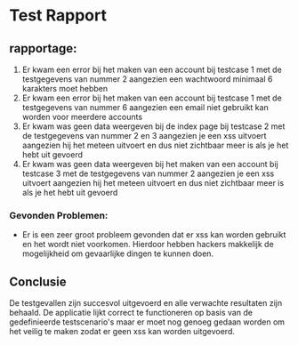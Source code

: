 # Test Rapport

## rapportage:

1. Er kwam een error bij het maken van een account bij testcase 1 met de testgegevens van nummer 2 aangezien een wachtwoord minimaal 6 karakters moet hebben
2. Er kwam een error bij het maken van een account bij testcase 1 met de testgegevens van nummer 6 aangezien een email niet gebruikt kan worden voor meerdere accounts
3. Er kwam was geen data weergeven bij de index page bij testcase 2 met de testgegevens van nummer 2 en 3 aangezien je een xss uitvoert aangezien hij het meteen uitvoert en dus niet zichtbaar meer is als je het hebt uit gevoerd
4. Er kwam was geen data weergeven bij het maken van een account bij testcase 3 met de testgegevens van nummer 2 aangezien je een xss uitvoert aangezien hij het meteen uitvoert en dus niet zichtbaar meer is als je het hebt uit gevoerd

### Gevonden Problemen:

- Er is een zeer groot probleem gevonden dat er xss kan worden gebruikt en het wordt niet voorkomen. Hierdoor hebben hackers makkelijk de mogelijkheid om gevaarlijke dingen te kunnen doen.

## Conclusie

De testgevallen zijn succesvol uitgevoerd en alle verwachte resultaten zijn behaald. De applicatie lijkt correct te functioneren op basis van de gedefinieerde testscenario's maar er moet nog genoeg gedaan worden om het veilig te maken zodat er geen xss kan worden uitgevoerd.
